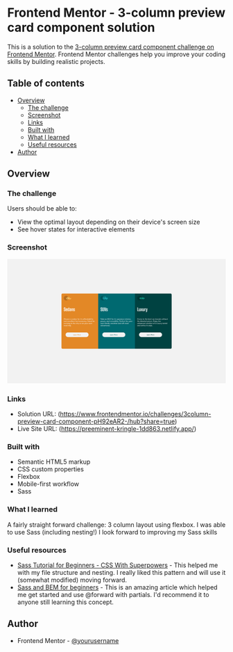 # Frontend Mentor - 3-column preview card component solution

This is a solution to the [3-column preview card component challenge on Frontend Mentor](https://www.frontendmentor.io/challenges/3column-preview-card-component-pH92eAR2-). Frontend Mentor challenges help you improve your coding skills by building realistic projects.

## Table of contents

- [Overview](#overview)
  - [The challenge](#the-challenge)
  - [Screenshot](#screenshot)
  - [Links](#links)
  - [Built with](#built-with)
  - [What I learned](#what-i-learned)
  - [Useful resources](#useful-resources)
- [Author](#author)

## Overview

### The challenge

Users should be able to:

- View the optimal layout depending on their device's screen size
- See hover states for interactive elements

### Screenshot

![Screenshot](images/Frontend%20Mentor%203-column%20preview%20card%20component.png)

### Links

- Solution URL: (https://www.frontendmentor.io/challenges/3column-preview-card-component-pH92eAR2-/hub?share=true)
- Live Site URL: (https://preeminent-kringle-1dd863.netlify.app/)

### Built with

- Semantic HTML5 markup
- CSS custom properties
- Flexbox
- Mobile-first workflow
- Sass

### What I learned

A fairly straight forward challenge: 3 column layout using flexbox. I was able to use Sass (including nesting!) I look forward to improving my Sass skills

### Useful resources

- [Sass Tutorial for Beginners - CSS With Superpowers](https://www.youtube.com/watch?v=_a5j7KoflTs) - This helped me with my file structure and nesting. I really liked this pattern and will use it (somewhat modified) moving forward.
- [Sass and BEM for beginners](https://www.youtube.com/watch?v=jfMHA8SqUL4&t=2659s) - This is an amazing article which helped me get started and use @forward with partials. I'd recommend it to anyone still learning this concept.

## Author

- Frontend Mentor - [@yourusername](https://www.frontendmentor.io/profile/beowulf1958)
